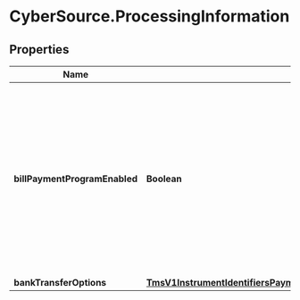 # CyberSource.ProcessingInformation

## Properties
Name | Type | Description | Notes
------------ | ------------- | ------------- | -------------
**billPaymentProgramEnabled** | **Boolean** | Indicates that the payments for this customer profile are for the Bill Payment program. Possible values:   * false: Not a Visa Bill Payment.   * true: Visa Bill Payment.  | [optional] [default to false]
**bankTransferOptions** | [**TmsV1InstrumentIdentifiersPaymentInstrumentsGet200ResponseEmbeddedProcessingInformationBankTransferOptions**](TmsV1InstrumentIdentifiersPaymentInstrumentsGet200ResponseEmbeddedProcessingInformationBankTransferOptions.md) |  | [optional] 


